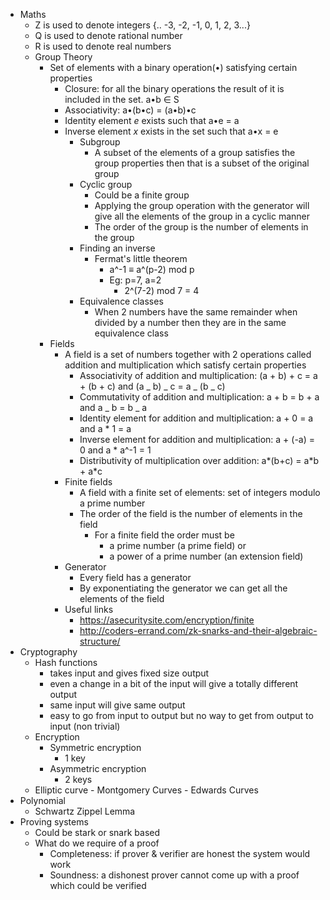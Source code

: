- Maths
  - Z is used to denote integers {.. -3, -2, -1, 0, 1, 2, 3...}
  - Q is used to denote rational number
  - R is used to denote real numbers
  - Group Theory
    - Set of elements with a binary operation(•) satisfying certain properties
      - Closure: for all the binary operations the result of it is included in the set. a•b ∈ S
      - Associativity: a•(b•c) = (a•b)•c
      - Identity element _e_ exists such that a•e = a
      - Inverse element _x_ exists in the set such that a•x = e
        - Subgroup
          - A subset of the elements of a group satisfies the group properties then that is a subset of the original group
        - Cyclic group
          - Could be a finite group
          - Applying the group operation with the generator will give all the elements of the group in a cyclic manner
          - The order of the group is the number of elements in the group
        - Finding an inverse
          - Fermat's little theorem
            - a^-1 ≡ a^(p-2) mod p
            - Eg: p=7, a=2
              - 2^(7-2) mod 7 = 4
        - Equivalence classes
          - When 2 numbers have the same remainder when divided by a number then they are in the same equivalence class
    - Fields
      - A field is a set of numbers together with 2 operations called addition and multiplication which satisfy certain properties
        - Associativity of addition and multiplication: (a + b) + c = a + (b + c) and (a _ b) _ c = a _ (b _ c)
        - Commutativity of addition and multiplication: a + b = b + a and a _ b = b _ a
        - Identity element for addition and multiplication: a + 0 = a and a \* 1 = a
        - Inverse element for addition and multiplication: a + (-a) = 0 and a \* a^-1 = 1
        - Distributivity of multiplication over addition: a*(b+c) = a*b + a\*c
      - Finite fields
        - A field with a finite set of elements: set of integers modulo a prime number
        - The order of the field is the number of elements in the field
          - For a finite field the order must be
            - a prime number (a prime field) or
            - a power of a prime number (an extension field)
      - Generator
        - Every field has a generator
        - By exponentiating the generator we can get all the elements of the field
      - Useful links
        - https://asecuritysite.com/encryption/finite
        - http://coders-errand.com/zk-snarks-and-their-algebraic-structure/
- Cryptography
  - Hash functions
    - takes input and gives fixed size output
    - even a change in a bit of the input will give a totally different output
    - same input will give same output
    - easy to go from input to output but no way to get from output to input (non trivial)
  - Encryption
    - Symmetric encryption
      - 1 key
    - Asymmetric encryption
      - 2 keys
  - Elliptic curve - Montgomery Curves - Edwards Curves
- Polynomial
  - Schwartz Zippel Lemma
- Proving systems
  - Could be stark or snark based
  - What do we require of a proof
    - Completeness: if prover & verifier are honest the system would work
    - Soundness: a dishonest prover cannot come up with a proof which could be verified

